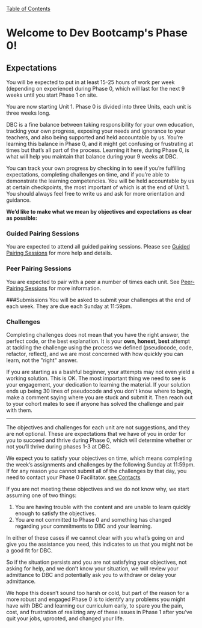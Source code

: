 [Table of Contents](readme.md)

# Welcome to Dev Bootcamp's Phase 0!


## Expectations
You will be expected to put in at least 15-25 hours of work per week (depending on experience) during Phase 0, which will last for the next 9 weeks until you start Phase 1 on site.

You are now starting Unit 1. Phase 0 is divided into three Units, each unit is three weeks long.

DBC is a fine balance between taking responsibility for your own education, tracking your own progress, exposing your needs and ignorance to your teachers, and also being supported and held accountable by us.  You’re learning this balance in Phase 0, and it might get confusing or frustrating at times but that’s all part of the process.  Learning it here, during Phase 0, is what will help you maintain that balance during your 9 weeks at DBC.


You can track your own progress by checking in to see if you’re fulfilling expectations, completing challenges on time, and if you’re able to demonstrate the learning competencies. You will be held accountable by us at certain checkpoints, the most important of which is at the end of Unit 1. You should always feel free  to write us and ask for more orientation and guidance.

**We’d like to make what we mean by objectives and expectations as clear as possible:**

### Guided Pairing Sessions

You are expected to attend all guided pairing sessions. Please see [Guided Pairing Sessions](guided_pairing_sessions.md) for more help and details. 
### Peer Pairing Sessions
You are expected to pair with a peer a number of times each unit. See [Peer-Pairing Sessions](peer-pairing_sessions.md) for more information. 

###Submissions
You will be asked to submit your challenges at the end of each week. They are due each Sunday at 11:59pm.

### Challenges

Completing challenges does not mean that you have the right answer, the perfect code, or the best explanation.  It is your **own, honest, best** attempt at tackling the challenge using the process we defined (pseudocode, code, refactor, reflect), and we are most concerned with how quickly you can learn, not the "right" answer.

If you are starting as a bashful beginner, your attempts may not even yield a working solution.  This is OK.  The most important thing we need to see is your engagement, your dedication to learning the material.  If your solution ends up being 30 lines of pseudocode and you don't know where to begin, make a comment saying where you are stuck and submit it.  Then reach out to your cohort mates to see if anyone has solved the challenge and pair with them.

***
The objectives and challenges for each unit are not suggestions, and they are not optional.  These are expectations that we have of you in order for you to succeed and thrive during Phase 0, which will determine whether or not you’ll thrive during phases 1-3 at DBC.

We expect you to satisfy your objectives on time, which means completing the week’s assignments and challenges by the following Sunday at 11:59pm.  If for any reason you cannot submit all of the challenges by that day, you need to contact your Phase 0 Facilitator. [see Contacts](contact_and_support_list.md)

If you are not meeting these objectives and we do not know why, we start assuming one of two things:

1. You are having trouble with the content and are unable to learn quickly enough to satisfy the objectives.
2. You are not committed to Phase 0 and something has changed regarding your commitments to DBC and your learning.

In either of these cases if we cannot clear with you what’s going on and give you the assistance you need, this indicates to us that you might not be a good fit for DBC.

So if the situation persists and you are not satisfying your objectives, not asking for help, and we don’t know your situation, we will review your admittance to DBC and potentially ask you to withdraw or delay your admittance.

We hope this doesn’t sound too harsh or cold, but part of the reason for a more robust and engaged Phase 0 is to identify any problems you might have with DBC and learning our curriculum early, to spare you the pain, cost, and frustration of realizing any of these issues in Phase 1 after you’ve quit your jobs, uprooted, and changed your life.

